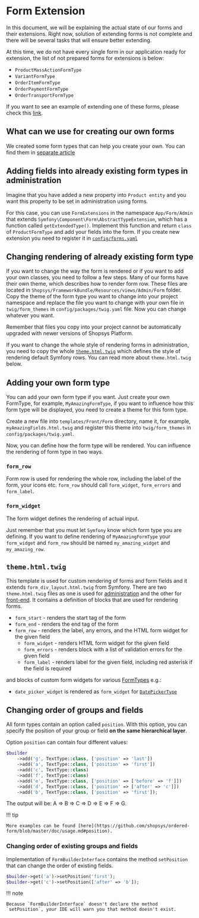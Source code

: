 # Form Extension
In this document, we will be explaining the actual state of our forms and their extensions. Right now,
solution of extending forms is not complete and there will be several tasks that will ensure better extending.

At this time, we do not have every single form in our application ready for extension, the list of not prepared
forms for extensions is below:

* `ProductMassActionFormType`
* `VariantFormType`
* `OrderItemFormType`
* `OrderPaymentFormType`
* `OrderTransportFormType`

If you want to see an example of extending one of these forms, please check this [link](https://github.com/shopsys/shopsys/commit/d6b84bf54c0b47c72eacc82d540987dd8078fa13).

## What can we use for creating our own forms
We created some form types that can help you create your own. You can find them in [separate article](../introduction/using-form-types.md)

## Adding fields into already existing form types in administration
Imagine that you have added a new property into `Product entity` and you want this property to be set in administration
using forms.

For this case, you can use `FormExtensions` in the namespace `App/Form/Admin` that extends `Symfony\Component\Form\AbstractTypeExtension`, which has a function called `getExtendedType()`.
Implement this function and return `class` of `ProductFormType` and add your fields into the form.
If you create new extension you need to register it in [`config/forms.yaml`](https://github.com/shopsys/shopsys/blob/master/project-base/config/forms.yaml)

## Changing rendering of already existing form type
If you want to change the way the form is rendered or if you want to add your own classes, you need to follow a few steps.
Many of our forms have their own theme, which describes how to render form row. These files are located in `Shopsys/FrameworkBundle/Resources/views/Admin/Form` folder.
Copy the theme of the form type you want to change into your project namespace and replace the file you want to
change with your own file in `twig/form_themes` in `config/packages/twig.yaml` file. Now you can change whatever you want.

Remember that files you copy into your project cannot be automatically upgraded with newer versions of Shopsys Platform.

If you want to change the whole style of rendering forms in administration, you need to copy the whole [`theme.html.twig`](https://github.com/shopsys/shopsys/blob/master/packages/framework/src/Resources/views/Admin/Form/theme.html.twig) which defines the style of
rendering default Symfony rows.
You can read more about `theme.html.twig` below.

## Adding your own form type
You can add your own form type if you want. Just create your own FormType, for example, `MyAmazingFormType`, if you want
to influence how this form type will be displayed, you need to create a theme for this form type.

Create a new file into `templates/Front/Form` directory, name it, for example, `myAmazingFields.html.twig` and register
this theme into `twig/form_themes` in `config/packages/twig.yaml`.

Now, you can define how the form type will be rendered. You can influence the rendering of form type in two ways.

### `form_row`
Form row is used for rendering the whole row, including the label of the form, your icons etc. `form_row` should call `form_widget`, `form_errors` and `form_label`.

### `form_widget`
The form widget defines the rendering of actual input.

Just remember that you must let `Symfony` know which form type you are defining. If you want to define
rendering of `MyAmazingFormType` your `form_widget` and `form_row` should be named `my_amazing_widget` and `my_amazing_row`.

## `theme.html.twig`
This template is used for custom rendering of forms and form fields and it extends `form_div_layout.html.twig` from Symfony.
There are two `theme.html.twig` files as one is used for [administration](https://github.com/shopsys/shopsys/blob/master/packages/framework/src/Resources/views/Admin/Form/theme.html.twig) and the other for [front-end](https://github.com/shopsys/shopsys/blob/master/project-base/templates/Front/Form/theme.html.twig).
It contains a definition of blocks that are used for rendering forms.

- `form_start` - renders the start tag of the form
- `form_end` - renders the end tag of the form
- `form_row` - renders the label, any errors, and the HTML form widget for the given field
    - `form_widget` - renders HTML form widget for the given field
    - `form_errors` - renders block with a list of validation errors for the given field
    - `form_label` - renders label for the given field, including red asterisk if the field is required

and blocks of custom form widgets for various [FormTypes](../introduction/using-form-types.md) e.g.:

- `date_picker_widget` is rendered as `form_widget` for [`DatePickerType`](https://github.com/shopsys/shopsys/blob/master/packages/framework/src/Form/DatePickerType.php)

## Changing order of groups and fields
All form types contain an option called `position`. With this option, you can specify the position of your group or field **on the same hierarchical layer**.

Option `position` can contain four different values:

```php
$builder
    ->add('g', TextType::class, ['position' => 'last'])
    ->add('a', TextType::class, ['position' => 'first'])
    ->add('c', TextType::class)
    ->add('f', TextType::class)
    ->add('e', TextType::class, ['position' => ['before' => 'f']])
    ->add('d', TextType::class, ['position' => ['after' => 'c']])
    ->add('b', TextType::class, ['position' => 'first']);
```

The output will be: A => B => C => D => E => F => G.

!!! tip

    More examples can be found [here](https://github.com/shopsys/ordered-form/blob/master/doc/usage.md#position).

### Changing order of existing groups and fields

Implementation of `FormBuilderInterface` contains the method `setPosition` that can change the order of existing fields.

```php
$builder->get('a')->setPosition('first');
$builder->get('c')->setPosition(['after' => 'b']);
```

!!! note

    Because `FormBuilderInterface` doesn't declare the method `setPosition`, your IDE will warn you that method doesn't exist.
